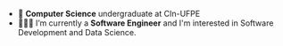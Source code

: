 - 🔭 **Computer Science** undergraduate at CIn-UFPE
- 🧑🏽‍💻 I’m currently a **Software Engineer** and I'm interested in Software Development and Data Science.
